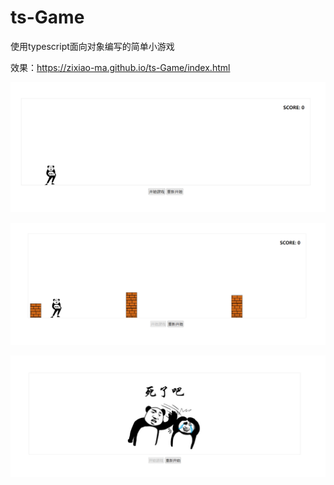 # ts-Game
使用typescript面向对象编写的简单小游戏

效果：https://zixiao-ma.github.io/ts-Game/index.html

![](./img/1.png)

![](./img/2.png)

![](./img/3.png)
